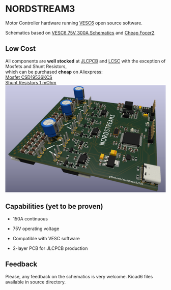 # NORDSTREAM3
Motor Controller hardware running [VESC6](https://github.com/vedderb/bldc) open source software.

Schematics based on [VESC6 75V 300A Schematics](https://vesc-project.com/sites/default/files/Benjamin%20Posts/vesc_75_300.pdf) and [Cheap Focer2](https://github.com/shamansystems/Cheap-FOCer-2/blob/Developer-Branch/README.md).

## Low Cost
All components are **well stocked** at [JLCPCB](https://jlcpcb.com/) and [LCSC](https://www.lcsc.com) with the exception of Mosfets and Shunt Resistors,<br> which can be purchased **cheap** on Aliexpress:<br>
[Mosfet CSD19536KCS](https://www.aliexpress.com/item/1005003770698095.html?spm=a2g0o.productlist.main.1.73316d02WllOwH&algo_pvid=c835f0a0-ce18-429c-9b6e-0d26d8cc535b&algo_exp_id=c835f0a0-ce18-429c-9b6e-0d26d8cc535b-0&pdp_ext_f=%7B%22sku_id%22%3A%2212000027107468783%22%7D&pdp_npi=3%40dis%21DKK%2169.01%2158.66%21%21%21%21%21%40211bda9b16788989446673183d078a%2112000027107468783%21sea%21DK%212442285761&curPageLogUid=2ngktWuUsqTG)<br>
[Shunt Resistors 1 mOhm](https://www.aliexpress.com/item/1005004036630537.html?spm=a2g0o.order_list.order_list_main.5.35ca1802CPPQCG)<br>
![](ns.png)
## Capabilities (yet to be proven)

* 150A continuous

* 75V operating voltage

* Compatible with VESC software

* 2-layer PCB for JLCPCB production

## Feedback
Please, any feedback on the schematics is very welcome.
Kicad6 files available in source directory.
